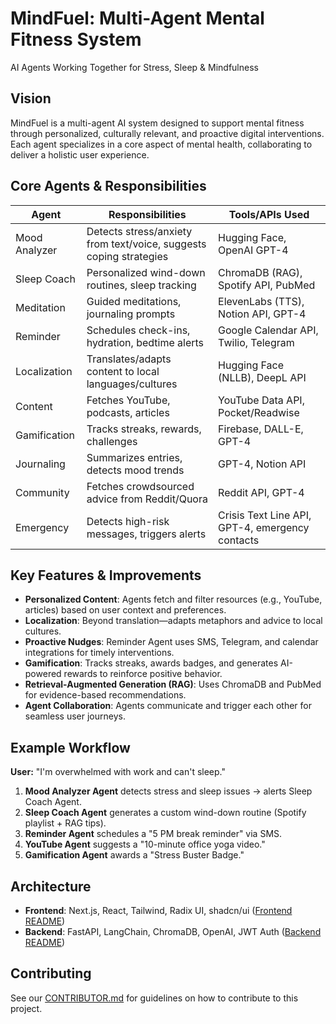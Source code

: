 # MindFuel: Multi-Agent Mental Fitness System

AI Agents Working Together for Stress, Sleep & Mindfulness

## Vision
MindFuel is a multi-agent AI system designed to support mental fitness through personalized, culturally relevant, and proactive digital interventions. Each agent specializes in a core aspect of mental health, collaborating to deliver a holistic user experience.

## Core Agents & Responsibilities
| Agent               | Responsibilities                                                      | Tools/APIs Used                                  |
|---------------------|-----------------------------------------------------------------------|--------------------------------------------------|
| Mood Analyzer       | Detects stress/anxiety from text/voice, suggests coping strategies    | Hugging Face, OpenAI GPT-4                       |
| Sleep Coach         | Personalized wind-down routines, sleep tracking                       | ChromaDB (RAG), Spotify API, PubMed              |
| Meditation          | Guided meditations, journaling prompts                                | ElevenLabs (TTS), Notion API, GPT-4              |
| Reminder            | Schedules check-ins, hydration, bedtime alerts                        | Google Calendar API, Twilio, Telegram            |
| Localization        | Translates/adapts content to local languages/cultures                 | Hugging Face (NLLB), DeepL API                   |
| Content             | Fetches YouTube, podcasts, articles                                   | YouTube Data API, Pocket/Readwise                |
| Gamification        | Tracks streaks, rewards, challenges                                   | Firebase, DALL-E, GPT-4                          |
| Journaling          | Summarizes entries, detects mood trends                               | GPT-4, Notion API                                |
| Community           | Fetches crowdsourced advice from Reddit/Quora                         | Reddit API, GPT-4                                |
| Emergency           | Detects high-risk messages, triggers alerts                           | Crisis Text Line API, GPT-4, emergency contacts  |

## Key Features & Improvements
- **Personalized Content**: Agents fetch and filter resources (e.g., YouTube, articles) based on user context and preferences.
- **Localization**: Beyond translation—adapts metaphors and advice to local cultures.
- **Proactive Nudges**: Reminder Agent uses SMS, Telegram, and calendar integrations for timely interventions.
- **Gamification**: Tracks streaks, awards badges, and generates AI-powered rewards to reinforce positive behavior.
- **Retrieval-Augmented Generation (RAG)**: Uses ChromaDB and PubMed for evidence-based recommendations.
- **Agent Collaboration**: Agents communicate and trigger each other for seamless user journeys.

## Example Workflow
**User:** "I'm overwhelmed with work and can't sleep."
1. **Mood Analyzer Agent** detects stress and sleep issues → alerts Sleep Coach Agent.
2. **Sleep Coach Agent** generates a custom wind-down routine (Spotify playlist + RAG tips).
3. **Reminder Agent** schedules a "5 PM break reminder" via SMS.
4. **YouTube Agent** suggests a "10-minute office yoga video."
5. **Gamification Agent** awards a "Stress Buster Badge."

## Architecture
- **Frontend**: Next.js, React, Tailwind, Radix UI, shadcn/ui ([Frontend README](frontend/README.md))
- **Backend**: FastAPI, LangChain, ChromaDB, OpenAI, JWT Auth ([Backend README](backend/README.md))

## Contributing
See our [CONTRIBUTOR.md](CONTRIBUTOR.md) for guidelines on how to contribute to this project.